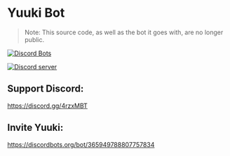 
# Yuuki Bot

> Note: This source code, as well as the bot it goes with, are no longer public.

<a href="https://discordbots.org/bot/365949788807757834">
  <img src="https://discordbots.org/api/widget/365949788807757834.svg" alt="Discord Bots" />
</a>

<p>
  <a href="https://discord.gg/abyRgJ8"><img src="https://camo.githubusercontent.com/91c586711ff648bdb02f1d71aef2801713577624/68747470733a2f2f692e696d6775722e636f6d2f5154396c686e672e706e67" alt="Discord server"></a>
</p>

## Support Discord:

https://discord.gg/4rzxMBT

## Invite Yuuki:

https://discordbots.org/bot/365949788807757834
